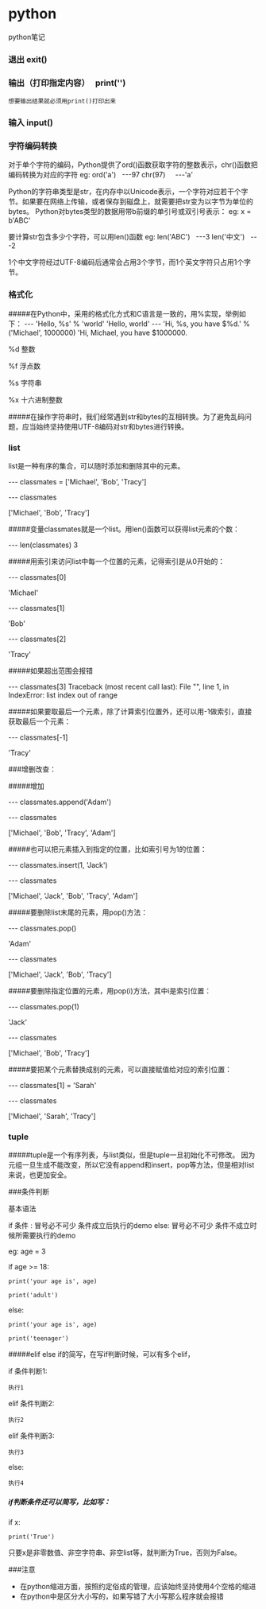 # python
python笔记

### 退出    exit()

### 输出（打印指定内容）    print('')
    想要输出结果就必须用print()打印出来
    
### 输入     input()

### 字符编码转换
对于单个字符的编码，Python提供了ord()函数获取字符的整数表示，chr()函数把编码转换为对应的字符
eg: 
ord('a')    ---97
chr(97)     ---'a'
    
Python的字符串类型是str，在内存中以Unicode表示，一个字符对应若干个字节。如果要在网络上传输，或者保存到磁盘上，就需要把str变为以字节为单位的bytes。
Python对bytes类型的数据用带b前缀的单引号或双引号表示：
eg:
x = b'ABC'

要计算str包含多少个字符，可以用len()函数
eg:
len('ABC')    ---3
len('中文')   ---2

1个中文字符经过UTF-8编码后通常会占用3个字节，而1个英文字符只占用1个字节。

### 格式化

#####在Python中，采用的格式化方式和C语言是一致的，用%实现，举例如下：
--- 'Hello, %s' % 'world'
'Hello, world'
--- 'Hi, %s, you have $%d.' % ('Michael', 1000000)
'Hi, Michael, you have $1000000.

%d	整数

%f	浮点数

%s	字符串

%x	十六进制整数

#####在操作字符串时，我们经常遇到str和bytes的互相转换。为了避免乱码问题，应当始终坚持使用UTF-8编码对str和bytes进行转换。

### list

list是一种有序的集合，可以随时添加和删除其中的元素。


--- classmates = ['Michael', 'Bob', 'Tracy']

--- classmates

['Michael', 'Bob', 'Tracy']


#####变量classmates就是一个list。用len()函数可以获得list元素的个数：

--- len(classmates)
3


#####用索引来访问list中每一个位置的元素，记得索引是从0开始的：

--- classmates[0]

'Michael'

--- classmates[1]

'Bob'

--- classmates[2]

'Tracy'


#####如果超出范围会报错

--- classmates[3]
Traceback (most recent call last):
  File "<stdin>", line 1, in <module>
IndexError: list index out of range


#####如果要取最后一个元素，除了计算索引位置外，还可以用-1做索引，直接获取最后一个元素：

--- classmates[-1]

'Tracy'


###增删改查：

#####增加

--- classmates.append('Adam')

--- classmates

['Michael', 'Bob', 'Tracy', 'Adam']

#####也可以把元素插入到指定的位置，比如索引号为1的位置：

--- classmates.insert(1, 'Jack')

--- classmates

['Michael', 'Jack', 'Bob', 'Tracy', 'Adam']

#####要删除list末尾的元素，用pop()方法：

--- classmates.pop()

'Adam'

--- classmates

['Michael', 'Jack', 'Bob', 'Tracy']


#####要删除指定位置的元素，用pop(i)方法，其中i是索引位置：

--- classmates.pop(1)

'Jack'

--- classmates

['Michael', 'Bob', 'Tracy']


#####要把某个元素替换成别的元素，可以直接赋值给对应的索引位置：

--- classmates[1] = 'Sarah'

--- classmates

['Michael', 'Sarah', 'Tracy']


### tuple

#####tuple是一个有序列表，与list类似，但是tuple一旦初始化不可修改。
因为元组一旦生成不能改变，所以它没有append和insert，pop等方法，但是相对list来说，也更加安全。


###条件判断

基本语法

if 条件 :         冒号必不可少
    条件成立后执行的demo
else:             冒号必不可少
    条件不成立时候所需要执行的demo
    
    
    
eg: age = 3

if age >= 18:

    print('your age is', age)
    
    print('adult')
    
else:

    print('your age is', age)
    
    print('teenager')
    
#####elif  else if的简写，在写if判断时候，可以有多个elif，

if 条件判断1:

    执行1
    
elif 条件判断2:

    执行2
    
elif 条件判断3:

    执行3
    
else:

    执行4
    
    
##### if判断条件还可以简写，比如写：

if x:

    print('True')
    
只要x是非零数值、非空字符串、非空list等，就判断为True，否则为False。
    


    

###注意


* 在python缩进方面，按照约定俗成的管理，应该始终坚持使用4个空格的缩进
* 在python中是区分大小写的，如果写错了大小写那么程序就会报错

